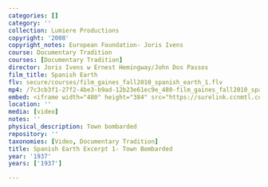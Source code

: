 ```yaml
---
categories: []
category: ''
collection: Lumiere Productions
copyright: '2008'
copyright_notes: European Foundation- Joris Ivens
course: Documentary Tradition
courses: [Documentary Tradition]
director: Joris Ivens w Ernest Hemingway/John Dos Passos
film_title: Spanish Earth
flv: secure/courses/film_gaines_fall2010_spanish_earth_1.flv
mp4: /7c3cb3f1-27f2-4be3-b9ad-12b23e61ec9e_480-film_gaines_fall2010_spanish_earth_1.mp4
embed: <iframe width="480" height="384" src="https://surelink.ccnmtl.columbia.edu/video/?player=mp4_secure_stream&file=/7c3cb3f1-27f2-4be3-b9ad-12b23e61ec9e_480-film_gaines_fall2010_spanish_earth_1.mp4&width=480&height=360&poster=https://d369ay3g98xik5.cloudfront.net/thumbs/2016/11/17/7c3cb3f1-27f2-4be3-b9ad-12b23e61ec9e-00003.jpg&authtype=wind"></iframe>
location: ''
media: [video]
notes: ''
physical_description: Town bombarded
repository: ''
taxonomies: [Video, Documentary Tradition]
title: Spanish Earth Excerpt 1- Town Bombarded
year: '1937'
years: ['1937']

---
```

